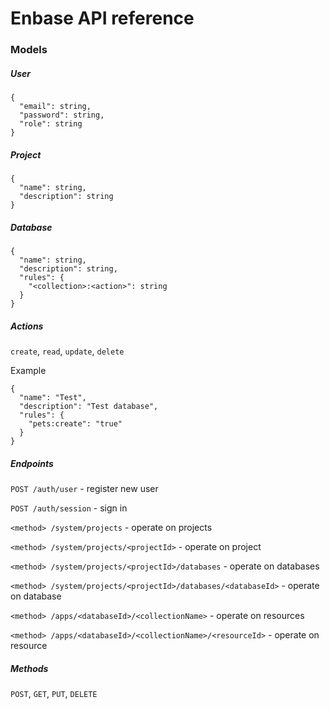 # Enbase API reference
### Models
##### User
```
{
  "email": string,
  "password": string,
  "role": string
}
```

##### Project
```
{
  "name": string,
  "description": string
}
```
##### Database
```
{
  "name": string,
  "description": string,
  "rules": {
    "<collection>:<action>": string
  }
}
```
##### Actions
`create`, `read`, `update`, `delete`

Example
```
{
  "name": "Test",
  "description": "Test database",
  "rules": {
    "pets:create": "true"
  }
}
```

##### Endpoints
`POST /auth/user` - register new user

`POST /auth/session` - sign in

`<method> /system/projects` - operate on projects

`<method> /system/projects/<projectId>` - operate on project

`<method> /system/projects/<projectId>/databases` - operate on databases

`<method> /system/projects/<projectId>/databases/<databaseId>` - operate on database

`<method> /apps/<databaseId>/<collectionName>` - operate on resources

`<method> /apps/<databaseId>/<collectionName>/<resourceId>` - operate on resource

##### Methods
`POST`, `GET`, `PUT`, `DELETE`
